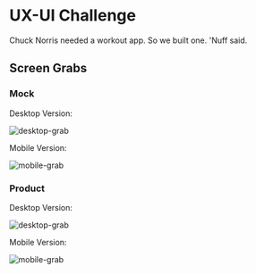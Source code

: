 # UX-UI Challenge

Chuck Norris needed a workout app. So we built one. 'Nuff said.

## Screen Grabs

### Mock

Desktop Version:

![desktop-grab](https://i.imgur.com/6pkursm.jpg)

Mobile Version:

![mobile-grab](https://i.imgur.com/k9HtZkw.jpg)


### Product

Desktop Version:

![desktop-grab](https://i.imgur.com/yyTsrlV.png)

Mobile Version:

![mobile-grab](https://i.imgur.com/hLqfQYs.png)
